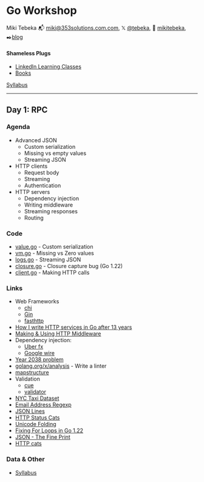 # Go Workshop

Miki Tebeka
📬 [miki@353solutions.com.com](mailto:miki@353solutions.com), 𝕏 [@tebeka](https://twitter.com/tebeka), 👨 [mikitebeka](https://www.linkedin.com/in/mikitebeka/), ✒️[blog](https://www.ardanlabs.com/blog/)

#### Shameless Plugs

- [LinkedIn Learning Classes](https://www.linkedin.com/learning/instructors/miki-tebeka)
- [Books](https://pragprog.com/search/?q=miki+tebeka)

[Syllabus](_extra/syllabus.pdf)


---

## Day 1: RPC

### Agenda

- Advanced JSON
    - Custom serialization
    - Missing vs empty values
    - Streaming JSON
- HTTP clients
    - Request body
    - Streaming
    - Authentication
- HTTP servers
    - Dependency injection
    - Writing middleware
    - Streaming responses
    - Routing


### Code


- [value.go](value/value.go) - Custom serialization
- [vm.go](vm/vm.go) - Missing vs Zero values
- [logs.go](logs/logs.go) - Streaming JSON
- [closure.go](closure/closure.go) - Closure capture bug (Go 1.22)
- [client.go](events/client.go) - Making HTTP calls

### Links

- Web Frameworks
    - [chi](https://go-chi.io/)
    - [Gin](https://gin-gonic.com/)
    - [fasthttp](https://github.com/valyala/fasthttp)
- [How I write HTTP services in Go after 13 years](https://grafana.com/blog/2024/02/09/how-i-write-http-services-in-go-after-13-years/)
- [Making & Using HTTP Middleware](https://www.alexedwards.net/blog/making-and-using-middleware)
- Dependency injection:
    - [Uber fx](https://github.com/uber-go/fx)
    - [Google wire](https://github.com/google/wire)
- [Year 2038 problem](https://en.wikipedia.org/wiki/Year_2038_problem)
- [golang.org/x/analysis](https://pkg.go.dev/golang.org/x/tools/go/analysis) - Write a linter
- [mapstructure](https://pkg.go.dev/github.com/mitchellh/mapstructure#example-Decode)
- Validation
    - [cue](https://cuelang.org/docs/introduction/)
    - [validator](https://github.com/go-playground/validator)
- [NYC Taxi Dataset](https://www.nyc.gov/site/tlc/about/tlc-trip-record-data.page)
- [Email Address Regexp](https://emailregex.com/index.html)
- [JSON Lines](https://jsonlines.org/)
- [HTTP Status Cats](https://http.cat/)
- [Unicode Folding](https://www.unicode.org/L2/L2000/00261-tr25-0d1.html)
- [Fixing For Loops in Go 1.22](https://go.dev/blog/loopvar-preview)
- [JSON - The Fine Print](https://www.ardanlabs.com/blog/2024/10/json-the-fine-print-part-1.html)
- [HTTP cats](https://http.cat/)

### Data & Other

- [Syllabus](_extra/syllabus.pdf)

